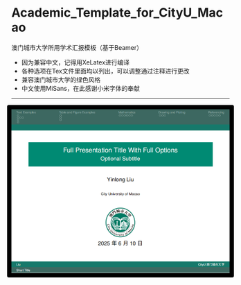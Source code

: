 # Academic_Template_for_CityU_Macao
澳门城市大学所用学术汇报模板（基于Beamer）

- 因为兼容中文，记得用XeLatex进行编译
- 各种选项在Tex文件里面均以列出，可以调整通过注释进行更改
- 兼容澳门城市大学的绿色风格
- 中文使用MiSans，在此感谢小米字体的奉献
----
<div style="display:flex; justify-content:center;"><img src="./CityU-template/CityU-template_00.png" alt="示例图片"  style="border: 10px solid #000; max-width: 100%; height: auto; border-radius: 4px;"></div>


